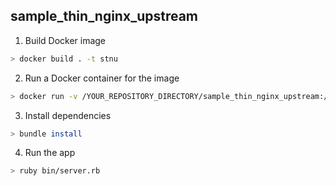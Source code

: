 ## sample_thin_nginx_upstream

1. Build Docker image

```bash
> docker build . -t stnu
```

2. Run a Docker container for the image

```bash
> docker run -v /YOUR_REPOSITORY_DIRECTORY/sample_thin_nginx_upstream:/app -i -t stnu /bin/bash
```

3. Install dependencies

```bash
> bundle install
```

4. Run the app

```bash
> ruby bin/server.rb
```

